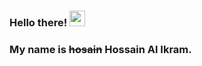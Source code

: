 ### Hello there! <a href="https://www.iamikram.com/"><img src="https://media.giphy.com/media/hvRJCLFzcasrR4ia7z/giphy.gif" width="25px"></a>

### My name is ~~hosain~~ Hossain Al Ikram.
